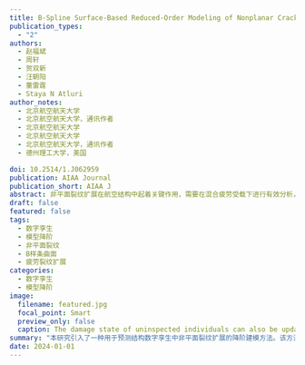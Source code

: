 ```yaml
---
title: B-Spline Surface-Based Reduced-Order Modeling of Nonplanar Crack Growth in Structural Digital Twins
publication_types:
  - "2"
authors:
  - 赵福斌
  - 周轩
  - 贺双新
  - 汪朝阳
  - 董雷霆
  - Staya N Atluri
author_notes:
  - 北京航空航天大学
  - 北京航空航天大学，通讯作者
  - 北京航空航天大学
  - 北京航空航天大学
  - 北京航空航天大学，通讯作者
  - 德州理工大学，美国

doi: 10.2514/1.J062959
publication: AIAA Journal
publication_short: AIAA J
abstract: 非平面裂纹扩展在航空结构中起着关键作用，需要在混合疲劳受载下进行有效分析，以评估结构的完整性。本研究引入了一种用于预测结构数字孪生中非平面裂纹扩展的降阶建模（ROM）方法。该方法的优势在于使用B样条曲面来表示整个裂纹表面形态，更好地捕捉了其对裂纹扩展的影响。采用对称Galerkin边界元法 - 有限元法耦合方法作为全阶方法来生成裂纹数据库。裂纹表面的等参坐标和应力强度因子分别用于ROM的训练输入和输出，该过程集成了K均值聚类、主成分分析和高斯过程回归。提出的方法使用类似旋翼轴的部件进行了演示。结果显示与基于裂纹前沿的ROM相比，其具有优异的断裂力学参数预测能力。此外，该方法的效率比全阶仿真高出三个数量级，使其能够与蒙特卡洛等方法耦合，用于概率裂纹扩展分析。未来工作包括将我们的方法集成到数字孪生的概率框架中。
draft: false
featured: false
tags:
  - 数字孪生
  - 模型降阶
  - 非平面裂纹
  - B样条曲面
  - 疲劳裂纹扩展
categories:
  - 数字孪生
  - 模型降阶
image:
  filename: featured.jpg
  focal_point: Smart
  preview_only: false
  caption: The damage state of uninspected individuals can also be updated by the inspection of other individuals and the coupling of Copula functions.
summary: "本研究引入了一种用于预测结构数字孪生中非平面裂纹扩展的降阶建模方法。该方法的优势在于使用B样条曲面来表示整个裂纹表面形态，更好地捕捉了其对裂纹扩展的影响。"
date: 2024-01-01
---
```

